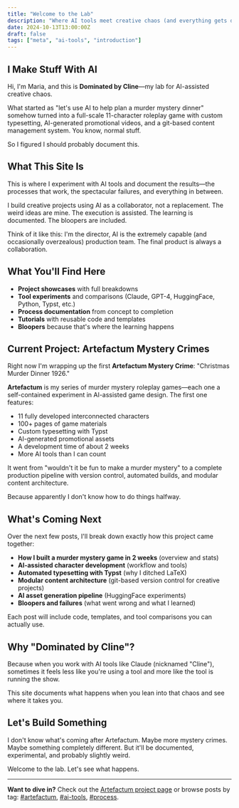 ```yaml
---
title: "Welcome to the Lab"
description: "Where AI tools meet creative chaos (and everything gets documented)"
date: 2024-10-13T13:00:00Z
draft: false
tags: ["meta", "ai-tools", "introduction"]
---
```


## I Make Stuff With AI

Hi, I'm Maria, and this is **Dominated by Cline**—my lab for AI-assisted creative chaos.

What started as "let's use AI to help plan a murder mystery dinner" somehow turned into a full-scale 11-character roleplay game with custom typesetting, AI-generated promotional videos, and a git-based content management system. You know, normal stuff.

So I figured I should probably document this.

## What This Site Is

This is where I experiment with AI tools and document the results—the processes that work, the spectacular failures, and everything in between.

I build creative projects using AI as a collaborator, not a replacement. The weird ideas are mine. The execution is assisted. The learning is documented. The bloopers are included.

Think of it like this: I'm the director, AI is the extremely capable (and occasionally overzealous) production team. The final product is always a collaboration.

## What You'll Find Here

- **Project showcases** with full breakdowns
- **Tool experiments** and comparisons (Claude, GPT-4, HuggingFace, Python, Typst, etc.)
- **Process documentation** from concept to completion
- **Tutorials** with reusable code and templates
- **Bloopers** because that's where the learning happens

## Current Project: Artefactum Mystery Crimes

Right now I'm wrapping up the first **Artefactum Mystery Crime**: "Christmas Murder Dinner 1926."

**Artefactum** is my series of murder mystery roleplay games—each one a self-contained experiment in AI-assisted game design. The first one features:

- 11 fully developed interconnected characters
- 100+ pages of game materials
- Custom typesetting with Typst
- AI-generated promotional assets
- A development time of about 2 weeks
- More AI tools than I can count

It went from "wouldn't it be fun to make a murder mystery" to a complete production pipeline with version control, automated builds, and modular content architecture.

Because apparently I don't know how to do things halfway.

## What's Coming Next

Over the next few posts, I'll break down exactly how this project came together:

- **How I built a murder mystery game in 2 weeks** (overview and stats)
- **AI-assisted character development** (workflow and tools)
- **Automated typesetting with Typst** (why I ditched LaTeX)
- **Modular content architecture** (git-based version control for creative projects)
- **AI asset generation pipeline** (HuggingFace experiments)
- **Bloopers and failures** (what went wrong and what I learned)

Each post will include code, templates, and tool comparisons you can actually use.

## Why "Dominated by Cline"?

Because when you work with AI tools like Claude (nicknamed "Cline"), sometimes it feels less like you're using a tool and more like the tool is running the show.

This site documents what happens when you lean into that chaos and see where it takes you.

## Let's Build Something

I don't know what's coming after Artefactum. Maybe more mystery crimes. Maybe something completely different. But it'll be documented, experimental, and probably slightly weird.

Welcome to the lab. Let's see what happens.

---

**Want to dive in?** Check out the [Artefactum project page](/projects/artefactum/) or browse posts by tag: [#artefactum](/tags/artefactum/), [#ai-tools](/tags/ai-tools/), [#process](/tags/process/).
